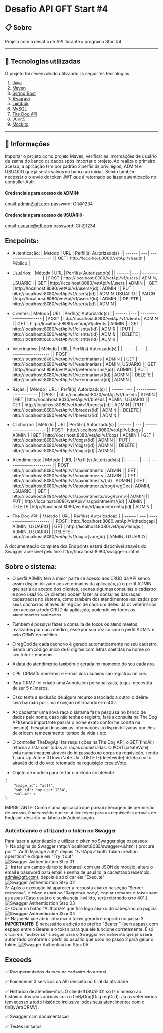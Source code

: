 ﻿# Desafio API GFT Start #4

## 📋  Sobre

Projeto com o desafio de API durante o programa Start #4

----------

## 🚀  Tecnologias utilizadas

O projeto foi desenvolvido utilizando as seguintes tecnologias


 1. [Java](https://www.java.com/pt-BR/)
 2. [Maven](https://maven.apache.org/)
 3. [Spring Boot](https://spring.io/projects/spring-boot)
 4. [Swagger](https://swagger.io/)
 5. [Lombok](https://projectlombok.org/)
 6. [MySQL](https://www.mysql.com/)
 7. [The Dog API](https://thedogapi.com/)
 8. [JUnit5](https://junit.org/junit5/docs/current/user-guide/)
 8. [Mockito](https://site.mockito.org/)

----------

## 📁 Informações

Importar o projeto como projeto Maven, verificar as informações de usuário de senha do banco de dados após importar o projeto. Ao realiza o primeiro acesso, a aplicação tem por padrão 2 perfis de privilégios, ADMIN e USUARIO que já serão salvos no banco ao iniciar. Sendo também necessário o envio do token JWT que é retornado ao fazer autenticação no controller Auth.
#### Credenciais para acesso de ADMIN:
email: admin@gft.com
password: Gft@1234

#### Credenciais para acesso de USUÁRIO:
email: usuario@gft.com
password: Gft@1234

## Endpoints:
- Autenticação: 
    | Método | URL                                        | Perfil(s) Autorizado(s) | 
    | ------ | ---                                        | ----------------------- |
    | GET    | http://localhost:8080/vetApi/v1/auth       | Público                 |

- Usuários:
    | Método | URL                                             | Perfil(s) Autorizado(s) | 
    | ------ | ---                                             | ----------------------- |
    | POST   | http://localhost:8080/vetApi/v1/users           | ADMIN, USUARIO          |
    | GET    | http://localhost:8080/vetApi/v1/users           | ADMIN                   |
    | GET    | http://localhost:8080/vetApi/v1/users/{id}      | ADMIN                   |
    | PUT    | http://localhost:8080/vetApi/v1/users/{id}      | ADMIN, USUARIO          |
    | PATCH  | http://localhost:8080/vetApi/v1/users/{id}      | ADMIN                   |
    | DELETE | http://localhost:8080/vetApi/v1/users/{id}      | ADMIN                   |

- Clientes:
    | Método | URL                                                 | Perfil(s) Autorizado(s) | 
    | ------ | ---                                                 | ----------------------- |
    | POST   | http://localhost:8080/vetApi/v1/clients             | ADMIN                   |
    | GET    | http://localhost:8080/vetApi/v1/clients             | ADMIN                   |
    | GET    | http://localhost:8080/vetApi/v1/clients/{id}        | ADMIN                   |
    | PUT    | http://localhost:8080/vetApi/v1/clients/{id}        | ADMIN                   |
    | DELETE | http://localhost:8080/vetApi/v1/clients/{id}        | ADMIN                   |

- Veterinários:
    | Método | URL                                                | Perfil(s) Autorizado(s) | 
    | ------ | ---                                                | ----------------------- |
    | POST   | http://localhost:8080/vetApi/v1/veterinarians      | ADMIN                   |
    | GET    | http://localhost:8080/vetApi/v1/veterinarians      | ADMIN, USUARIO          |
    | GET    | http://localhost:8080/vetApi/v1/veterinarians/{id} | ADMIN                   |
    | PUT    | http://localhost:8080/vetApi/v1/veterinarians/{id} | ADMIN                   |
    | DELETE | http://localhost:8080/vetApi/v1/veterinarians/{id} | ADMIN                   |

- Raças:
    | Método | URL                                                | Perfil(s) Autorizado(s) | 
    | ------ | ---                                                | ----------------------- |
    | POST   | http://localhost:8080/vetApi/v1/breeds             | ADMIN                   |
    | GET    | http://localhost:8080/vetApi/v1/breeds             | ADMIN, USUARIO          |
    | GET    | http://localhost:8080/vetApi/v1/breeds/{id}        | ADMIN                   |
    | PUT    | http://localhost:8080/vetApi/v1/breeds/{id}        | ADMIN                   |
    | DELETE | http://localhost:8080/vetApi/v1/breeds/{id}        | ADMIN                   |

- Cachorros:
    | Método | URL                                                | Perfil(s) Autorizado(s) | 
    | ------ | ---                                                | ----------------------- |
    | POST   | http://localhost:8080/vetApi/v1/dogs               | ADMIN                   |
    | GET    | http://localhost:8080/vetApi/v1/dogs               | ADMIN                   |
    | GET    | http://localhost:8080/vetApi/v1/dogs/{id}          | ADMIN                   |
    | PUT    | http://localhost:8080/vetApi/v1/dogs/{id}          | ADMIN                   |
    | DELETE | http://localhost:8080/vetApi/v1/dogs/{id}          | ADMIN                   |

- Atendimentos:
    | Método | URL                                                | Perfil(s) Autorizado(s) | 
    | ------ | ---                                                | ----------------------- |
    | POST   | http://localhost:8080/vetApi/v1/appointments       | ADMIN                   |
    | GET    | http://localhost:8080/vetApi/v1/appointments       | ADMIN                   |
    | GET    | http://localhost:8080/vetApi/v1/appointments/{id}  | ADMIN                   |
    | GET    | http://localhost:8080/vetApi/v1/appointments/dog/{regCod}| ADMIN, USUARIO    |
     | GET    | http://localhost:8080/vetApi/v1/appointments/dog/{crmv}| ADMIN              |
    | PUT    | http://localhost:8080/vetApi/v1/appointments/{id}  | ADMIN                   |
    | DELETE | http://localhost:8080/vetApi/v1/appointments/{id}  | ADMIN                   |

- The Dog API:
    | Método | URL                                                | Perfil(s) Autorizado(s) | 
    | ------ | ---                                                | ----------------------- |
    | POST   | http://localhost:8080/vetApi/v1/thedogapi               | ADMIN, USUARIO                   |
    | GET    | http://localhost:8080/vetApi/v1/dogs               | ADMIN, USUARIO                   |
    | DELETE | http://localhost:8080/vetApi/v1/dogs/{vote_id}          | ADMIN, USUARIO                   |


A documentação completa dos Endpoints estará disponível através do Swagger acessível pelo link: http://localhost:8080/swagger-ui.html  

## Sobre o sistema:
* O perfil ADMIN tem a maior parte de acesso aos CRUD da API sendo assim disponibilizado aos veterinários da aplicação, já o perfil ADMIN que seria de acesso dos clientes, apenas algumas consultas e cadastro e novo usuário. Os clientes podem fazer as consultas das raças cadastradas no sistema, como também dos atendimentos realizados por seus cachorros através do regCod de cada um deles. Já os veterinários tem acesso a todo CRUD da aplicação, podendo ver todos os atendimentos realizados.

* Também é possível fazer a consulta de todos os atendimentos realizados por cada médico, esse por sua vez só com o perfil ADMIN e pelo CRMV do médico.

* O regCod de cada cachorro é gerado automaticamente no seu cadastro. Sendo um código único de 6 digitos com letras contidas no nome do seu tutor e números.

* A data do atendimento também é gerada no momento do seu cadastro.

* CPF, CRMV(5 números) e E-mail dos usuários são registros únicos.

* Para CRMV foi criado uma Annotation personalizada, à qual necessita de ser 5 números. 

* Caso tente a exclusão de algum recurso associado a outro, o delete será barrado por uma exceção retornando erro 400.

* Ao cadastrar uma nova raça o sistema faz a pesquisa no banco de dados pelo nome, caso não tenha o registro, fará a consulta na The Dog API(sendo importante passar o nome exato conforme consta na mesma). Resgatando assim as informações já disponibilizadas por eles de origem, temperamento, tempo de vida e etc.

* O controller TheDogApi faz requisições na The Dog API, o GET(findAll) retorna a lista com todas as raças cadastradas. O POST(createVote) vota numa imagem através do id passado no corpo da requisição, sendo 1 para Up Vote e 0 Down Vote. Já o DELETE(deleteVote) deleta o voto através do id do voto retornado na requisição createVote.

* Objeto de modelo para testar o método createVote:
```
{
    "image_id": "asf2",
    "sub_id": "my-user-1234",
    "value": 1
}
```

IMPORTANTE: Como é uma aplicação que possui checagem de permissão de acesso, é necessário que se utilize token para as requisições através do Endpoint descrito na tabela de Autenticação. 
### Autenticando e utilizando o token no Swagger
Para fazer a autenticação e utilizar o token no Swagger siga os passos:  
1- Na página do Swagger (http://localhost:8080/swagger-ui.html ) procure por "1. Auth Manage auth", depois "/vetApi/v1/auth
Token creation operation" e clique em "Try it out"  
![Swagger Authentication Step 01](docs/swagger_auth01.png?raw=true "Swagger Authentication Step 01")  
2- Irá ter um campo de texto (textarea) com um JSON de modelo, altere o email e password para email e senha de usuário já cadastrado (exemplo: admin@gft.com), depois é só clicar em "Execute"  
![Swagger Authentication Step 02](docs/swagger_auth02.png?raw=true "Swagger Authentication Step 02")  
3- Após a execução irá aparecer a resposta abaixo na seção "Server response", o token estará no "Response body", copiar somente o token sem as aspas (Caso usuário e senha seja inválido, será retornado erro 401.)  
![Swagger Authentication Step 03](docs/swagger_auth03.png?raw=true "Swagger Authentication Step 03")  
4- Clicar no botão "Authorize" que fica logo abaixo do cabeçalho da página  
![Swagger Authentication Step 04](docs/swagger_auth04.png?raw=true "Swagger Authentication Step 04")  
5- Na janela que abrir, informar o token gerado e copiado no passo 3.  
**IMPORTANTE:** É necessário a adição do prefixo "Bearer " (sem aspas), com espaço entre o Bearer e o token para que ele funcione corretamente. É só clicar em "authorize" e seguir para o Swagger normalmente que já estará autorizado conforme o perfil do usuário que usou no passo 2 para gerar o token. 
![Swagger Authentication Step 05](docs/swagger_auth05.png?raw=true "Swagger Authentication Step 05")  

## Exceeds

✅ Recuperar dados da raça no cadastro do animal


✅ Forcenecer 3 serviços da API descrita no final da atividade

✅ Histórico de atendimentos: O cliente(USUARIO) só tem acesso ao histórico dos seus animais com o finByDog(Dog regCod). Já os veterinários tem acesso a todo histórico inclusive todos seus atendimentos com o finByVet(CRMV).

✅ Swagger com documentação

✅ Testes unitários
